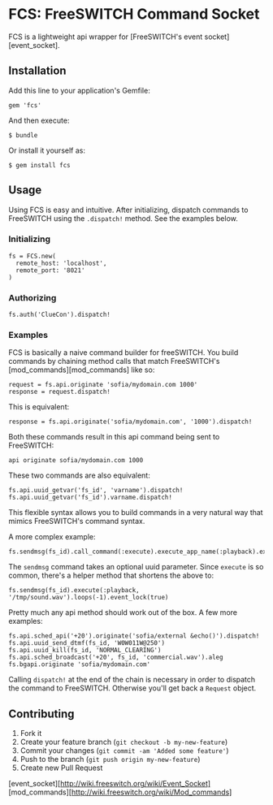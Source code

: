 # FCS: FreeSWITCH Command Socket

FCS is a lightweight api wrapper for [FreeSWITCH's event socket][event_socket].

## Installation

Add this line to your application's Gemfile:

    gem 'fcs'

And then execute:

    $ bundle

Or install it yourself as:

    $ gem install fcs

## Usage

Using FCS is easy and intuitive. After initializing, dispatch commands to
FreeSWITCH using the `.dispatch!` method. See the examples below.

### Initializing

    fs = FCS.new(
      remote_host: 'localhost',
      remote_port: '8021'
    )

### Authorizing

    fs.auth('ClueCon').dispatch!

### Examples

FCS is basically a naive command builder for freeSWITCH. You build commands by
chaining method calls that match FreeSWITCH's [mod_commands][mod_commands] like
so:

    request = fs.api.originate 'sofia/mydomain.com 1000'
    response = request.dispatch!

This is equivalent:

    response = fs.api.originate('sofia/mydomain.com', '1000').dispatch!

Both these commands result in this api command being sent to FreeSWITCH:

    api originate sofia/mydomain.com 1000

These two commands are also equivalent:

    fs.api.uuid_getvar('fs_id', 'varname').dispatch!
    fs.api.uuid_getvar('fs_id').varname.dispatch!

This flexible syntax allows you to build commands in a very natural way that
mimics FreeSWITCH's command syntax.

A more complex example:

    fs.sendmsg(fs_id).call_command(:execute).execute_app_name(:playback).execute_app_arg('/tmp/sound.wav').loops(-1).event_lock(true)

The `sendmsg` command takes an optional uuid parameter. Since `execute` is so
common, there's a helper method that shortens the above to:

    fs.sendmsg(fs_id).execute(:playback, '/tmp/sound.wav').loops(-1).event_lock(true)

Pretty much any api method should work out of the box. A few more examples:

    fs.api.sched_api('+20').originate('sofia/external &echo()').dispatch!
    fs.api.uuid_send_dtmf(fs_id, 'W0W011W@250')
    fs.api.uuid_kill(fs_id, 'NORMAL_CLEARING')
    fs.api.sched_broadcast('+20', fs_id, 'commercial.wav').aleg
    fs.bgapi.originate 'sofia/mydomain.com'    

Calling `dispatch!` at the end of the chain is necessary in order to dispatch
the command to FreeSWITCH. Otherwise you'll get back a `Request` object. 

## Contributing

1. Fork it
2. Create your feature branch (`git checkout -b my-new-feature`)
3. Commit your changes (`git commit -am 'Added some feature'`)
4. Push to the branch (`git push origin my-new-feature`)
5. Create new Pull Request


[event_socket][http://wiki.freeswitch.org/wiki/Event_Socket]
[mod_commands][http://wiki.freeswitch.org/wiki/Mod_commands]

